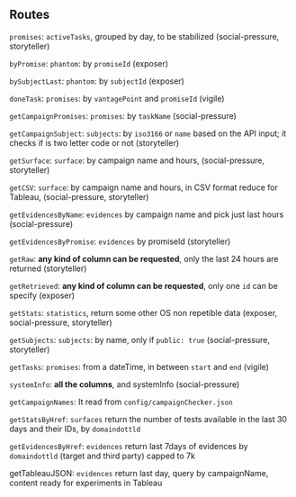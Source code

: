 ## Routes 


`promises`:
    `activeTasks`, grouped by day, to be stabilized (social-pressure, storyteller)

`byPromise`:
    `phantom`: by `promiseId` (exposer)

`bySubjectLast`:
    `phantom`: by `subjectId` (exposer)

`doneTask`:
    `promises`: by `vantagePoint` and `promiseId` (vigile)

`getCampaignPromises`:
    `promises`: by `taskName` (social-pressure)

`getCampaignSubject`:
    `subjects`: by `iso3166` or `name` based on the API input; it checks if is two letter code or not (storyteller)

`getSurface`:
    `surface`: by campaign name and hours, (social-pressure, storyteller)

`getCSV`:
    `surface`: by campaign name and hours, in CSV format reduce for Tableau, (social-pressure, storyteller)

`getEvidencesByName`:
    `evidences` by campaign name and pick just last hours (social-pressure)

`getEvidencesByPromise`:
    `evidences` by promiseId (storyteller)

`getRaw`:
    **any kind of column can be requested**, only the last 24 hours are returned (storyteller)

`getRetrieved`:
    **any kind of column can be requested**, only one `id` can be specify (exposer)

`getStats`:
    `statistics`, return some other OS non repetible data (exposer, social-pressure, storyteller)

`getSubjects`:
    `subjects`: by name, only if `public: true` (social-pressure, storyteller)

`getTasks`:
    `promises`: from a dateTime, in between `start` and `end` (vigile)

`systemInfo`:
    **all the columns**, and systemInfo (social-pressure)

`getCampaignNames`:
    It read from `config/campaignChecker.json`

`getStatsByHref`:
    `surfaces` return the number of tests available in the last 30 days and their IDs, by `domaindottld`

`getEvidencesByHref`:
    `evidences` return last 7days of evidences by `domaindottld` (target and third party) capped to 7k

 getTableauJSON:
    `evidences` return last day, query by campaignName, content ready for experiments in Tableau
